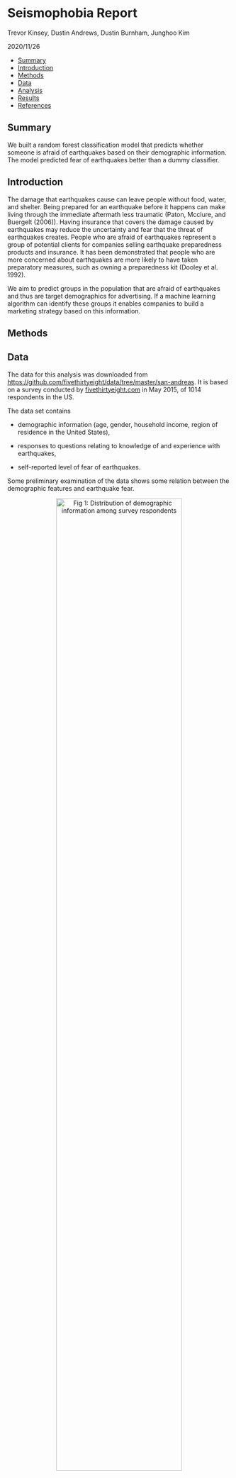 Seismophobia Report
================
Trevor Kinsey, Dustin Andrews, Dustin Burnham, Junghoo Kim

2020/11/26

-   [Summary](#summary)
-   [Introduction](#introduction)
-   [Methods](#methods)
-   [Data](#data)
-   [Analysis](#analysis)
-   [Results](#results)
-   [References](#references)

Summary
-------

We built a random forest classification model that predicts whether
someone is afraid of earthquakes based on their demographic information.
The model predicted fear of earthquakes better than a dummy classifier.

Introduction
------------

The damage that earthquakes cause can leave people without food, water,
and shelter. Being prepared for an earthquake before it happens can make
living through the immediate aftermath less traumatic (Paton, Mcclure,
and Buergelt (2006)). Having insurance that covers the damage caused by
earthquakes may reduce the uncertainty and fear that the threat of
earthquakes creates. People who are afraid of earthquakes represent a
group of potential clients for companies selling earthquake preparedness
products and insurance. It has been demonstrated that people who are
more concerned about earthquakes are more likely to have taken
preparatory measures, such as owning a preparedness kit (Dooley et al.
1992).

We aim to predict groups in the population that are afraid of
earthquakes and thus are target demographics for advertising. If a
machine learning algorithm can identify these groups it enables
companies to build a marketing strategy based on this information.

Methods
-------

Data
----

The data for this analysis was downloaded from
<a href="https://github.com/fivethirtyeight/data/tree/master/san-andreas" class="uri">https://github.com/fivethirtyeight/data/tree/master/san-andreas</a>.
It is based on a survey conducted by
[fivethirtyeight.com](https://fivethirtyeight.com/) in May 2015, of 1014
respondents in the US.

The data set contains

-   demographic information (age, gender, household income, region of
    residence in the United States),

-   responses to questions relating to knowledge of and experience with
    earthquakes,

-   self-reported level of fear of earthquakes.

Some preliminary examination of the data shows some relation between the
demographic features and earthquake fear.

<div class="figure" style="text-align: center">

<img src="C:/Users/Dustin/UBC Masters Data Science/DSCI 522 Data Workflows/seismophobia/visuals/feature_distributions.png" alt="Fig 1: Distribution of demographic information among survey respondents" width="75%" />
<p class="caption">
Fig 1: Distribution of demographic information among survey respondents
</p>

</div>

The survey respondents were fairly evenly split across ages categories
and genders. The household income distribution was not uniform, but is
likely a reflection of the US population’s income distribution, that had
a median value of $55,775 in 2015 (Bureau 2018). The distribution across
US regions was not uniform, possibly due to the fact that the list of
regions is divided into geographic regions that don’t necessarily have
the same populations. For example, the Pacific region (Washington,
Oregon, and California) has a population of 50.1 million compared to New
England (Connecticut, Massachussets, Maine, New Hampshire, Rhode Island,
and Vermont) has a combined population of 14.7 million (Bureau 2019).

<div class="figure" style="text-align: center">

<img src="C:/Users/Dustin/UBC Masters Data Science/DSCI 522 Data Workflows/seismophobia/visuals/feature_distributions_across_response.png" alt="Fig 2: The level of earthquake fear across demograhic features" width="75%" />
<p class="caption">
Fig 2: The level of earthquake fear across demograhic features
</p>

</div>

Younger people tend to report being be more afraid than older people,
while women report being afraid more often than men. The geographic
region with the highest level of fear is the Pacific. Overall there were
more people who were not afraid of earthquakes than were afraid.

<div class="figure" style="text-align: center">

<img src="C:/Users/Dustin/UBC Masters Data Science/DSCI 522 Data Workflows/seismophobia/visuals/target_distribution.png" alt="Fig 3: The distribution of earthquake fear among respondents" width="25%" />
<p class="caption">
Fig 3: The distribution of earthquake fear among respondents
</p>

</div>

Analysis
--------

We used a random forest classifier and for the prediction, which in
addition to predicting gives a measure of importance for each feature.
We chose to use only the demographic variables as model features because
they are available in census data without having to conduct another
survey. The prediction target is the self-reported fear of earthquakes,
which we converted from an ordinal variable to a binary variable called
`target`. The class `target` = 0 includes the levels *“not at all
worried”* and *“not so worried”*, while `target` = 1 includes *“somewhat
worried”*, *“very worried”*, and *“extremely worried”*.

Results
-------

Our model was a random forest classifier which we compared to a dummy
classifier that assigned a class randomly based on the target
distribution. Our model had correctly predicted more negative outcomes,
with fewer false positives than the dummy classifier. However it
correctly predicted fewer positive outcomes (people afraid of
earthquakes) than the dummy classifier and had more false negatives.

<div class="figure" style="text-align: center">

<img src="C:/Users/Dustin/UBC Masters Data Science/DSCI 522 Data Workflows/seismophobia/visuals/confusion_matrix_DummyClassifier.png" alt="Fig 4: Confusion matrix for dummy classifier and random forest classifier" width="40%" height="40%" /><img src="C:/Users/Dustin/UBC Masters Data Science/DSCI 522 Data Workflows/seismophobia/visuals/confusion_matrix_RandomForestClassifier.png" alt="Fig 4: Confusion matrix for dummy classifier and random forest classifier" width="40%" height="40%" />
<p class="caption">
Fig 4: Confusion matrix for dummy classifier and random forest
classifier
</p>

</div>

The combined effects of higher precision and lower recall resulted in
almost identical F1 scores for our model and the dummy classifier.

<div class="figure" style="text-align: center">

<img src="C:/Users/Dustin/UBC Masters Data Science/DSCI 522 Data Workflows/seismophobia/visuals/classifier_results_table.png" alt="Fig 5: Classifier F1 scores" width="30%" height="30%" />
<p class="caption">
Fig 5: Classifier F1 scores
</p>

</div>

Of the model’s positive predictions, a greater proportion were correct
than the dummy classifier’s, as characterized by our model’s higher *ROC
AUC*. The model predicted better than if it was guessing at random, but
not a by lot.

<div class="figure" style="text-align: center">

<img src="C:/Users/Dustin/UBC Masters Data Science/DSCI 522 Data Workflows/seismophobia/visuals/roc_auc_curve_DummyClassifier.png" alt="Fig 6: ROC curves for dummy classifier and random forest classifier" width="50%" height="50%" /><img src="C:/Users/Dustin/UBC Masters Data Science/DSCI 522 Data Workflows/seismophobia/visuals/roc_auc_curve_RandomForestClassifier.png" alt="Fig 6: ROC curves for dummy classifier and random forest classifier" width="50%" height="50%" />
<p class="caption">
Fig 6: ROC curves for dummy classifier and random forest classifier
</p>

</div>

The features that were most important in the prediction task were
household income, living in the Pacific region, and age. (How much
interpretation can we do based on these feature importances? This will
be discussed more next week)

<div class="figure" style="text-align: center">

<img src="C:/Users/Dustin/UBC Masters Data Science/DSCI 522 Data Workflows/seismophobia/visuals/feature_importance.png" alt="Fig 7: Feature importance in random forest classifier" width="80%" height="80%" />
<p class="caption">
Fig 7: Feature importance in random forest classifier
</p>

</div>

Our model does not seem to be very effective in identifying people who
are afraid of earthquakes. A different type of model, such as logistic
regression may yield better results, as well as dealing with the class
imbalance. The greatest potential for improvement lies in obtaining a
more comprehensive data set that contains more demographic features and
a larger sample size.

The R (R Core Team 2019) and Python (Van Rossum and Drake Jr 1995)
programming languages and the following Python packages were used for
this project: pandas (team 2020), sklearn (Pedregosa et al. 2011),
tidyverse (Wickham 2017), knitr (Xie 2014) and docopt
\[<a href="mailto:XXXXXXXXXX@docopt" class="email">XXXXXXXXXX@docopt</a>\].
The code used to perform the analysis and create this report can be
found at:
<a href="https://github.com/UBC-MDS/seismophobia" class="uri">https://github.com/UBC-MDS/seismophobia</a>

References
----------

<div id="refs" class="references hanging-indent">

<div id="ref-bureau_2018">

Bureau, US Census. 2018. “Income and Poverty in the United States:
2015.” *The United States Census Bureau*.
<https://www.census.gov/library/publications/2016/demo/p60-256.html>.

</div>

<div id="ref-bureau_2019">

———. 2019. “State Population Totals: 2010-2019.” *The United States
Census Bureau*.
<https://www.census.gov/data/tables/time-series/demo/popest/2010s-state-total.html>.

</div>

<div id="ref-doi.org/10.1111/j.1559-1816.1992.tb00984.x">

Dooley, David, Ralph Catalano, Shiraz Mishra, and Seth Serxner. 1992.
“Earthquake Preparedness: Predictors in a Community Survey1.” *Journal
of Applied Social Psychology* 22 (6): 451–70.
<https://doi.org/https://doi.org/10.1111/j.1559-1816.1992.tb00984.x>.

</div>

<div id="ref-72124acf2fa84e8aad36e68d0dc4c5e6">

Paton, D, J Mcclure, and Petra Buergelt. 2006. “Natural Hazard
Resilience: The Role of Individual and Household Preparedness.” In
*Disaster Resilience an Integrated Approach*, edited by Douglas Paton
and David Johnston, 105–27. Charles C Thomas Publisher, Ltd.

</div>

<div id="ref-scikit-learn">

Pedregosa, F., G. Varoquaux, A. Gramfort, V. Michel, B. Thirion, O.
Grisel, M. Blondel, et al. 2011. “Scikit-Learn: Machine Learning in
Python.” *Journal of Machine Learning Research* 12: 2825–30.

</div>

<div id="ref-R">

R Core Team. 2019. *R: A Language and Environment for Statistical
Computing*. Vienna, Austria: R Foundation for Statistical Computing.
<https://www.R-project.org/>.

</div>

<div id="ref-reback2020pandas">

team, The pandas development. 2020. *Pandas-Dev/Pandas: Pandas* (version
latest). Zenodo. <https://doi.org/10.5281/zenodo.3509134>.

</div>

<div id="ref-van1995python">

Van Rossum, Guido, and Fred L Drake Jr. 1995. *Python Tutorial*. Centrum
voor Wiskunde en Informatica Amsterdam, The Netherlands.

</div>

<div id="ref-tidyverse">

Wickham, Hadley. 2017. *Tidyverse: Easily Install and Load the
’Tidyverse’*. <https://CRAN.R-project.org/package=tidyverse>.

</div>

<div id="ref-knitr">

Xie, Yihui. 2014. “Knitr: A Comprehensive Tool for Reproducible Research
in R.” In *Implementing Reproducible Computational Research*, edited by
Victoria Stodden, Friedrich Leisch, and Roger D. Peng. Chapman;
Hall/CRC. <http://www.crcpress.com/product/isbn/9781466561595>.

</div>

</div>
